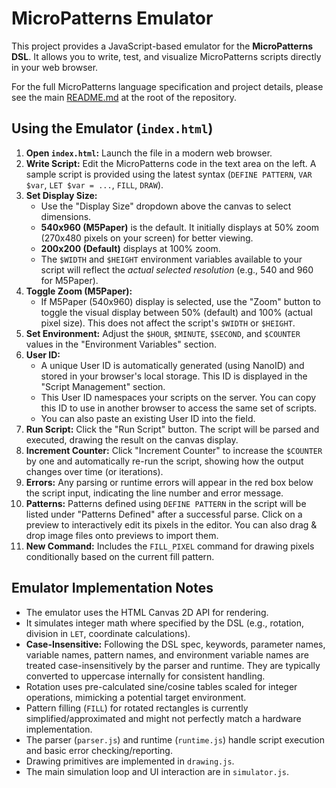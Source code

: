 # MicroPatterns Emulator

This project provides a JavaScript-based emulator for the **MicroPatterns DSL**. It allows you to write, test, and visualize MicroPatterns scripts directly in your web browser.

For the full MicroPatterns language specification and project details, please see the main [README.md](../../README.md) at the root of the repository.

## Using the Emulator (`index.html`)

1.  **Open `index.html`:** Launch the file in a modern web browser.
2.  **Write Script:** Edit the MicroPatterns code in the text area on the left. A sample script is provided using the latest syntax (`DEFINE PATTERN`, `VAR $var`, `LET $var = ...`, `FILL`, `DRAW`).
3.  **Set Display Size:**
    *   Use the "Display Size" dropdown above the canvas to select dimensions.
    *   **540x960 (M5Paper)** is the default. It initially displays at 50% zoom (270x480 pixels on your screen) for better viewing.
    *   **200x200 (Default)** displays at 100% zoom.
    *   The `$WIDTH` and `$HEIGHT` environment variables available to your script will reflect the *actual selected resolution* (e.g., 540 and 960 for M5Paper).
4.  **Toggle Zoom (M5Paper):**
    *   If M5Paper (540x960) display is selected, use the "Zoom" button to toggle the visual display between 50% (default) and 100% (actual pixel size). This does not affect the script's `$WIDTH` or `$HEIGHT`.
5.  **Set Environment:** Adjust the `$HOUR`, `$MINUTE`, `$SECOND`, and `$COUNTER` values in the "Environment Variables" section.
6.  **User ID:**
    *   A unique User ID is automatically generated (using NanoID) and stored in your browser's local storage. This ID is displayed in the "Script Management" section.
    *   This User ID namespaces your scripts on the server. You can copy this ID to use in another browser to access the same set of scripts.
    *   You can also paste an existing User ID into the field.
7.  **Run Script:** Click the "Run Script" button. The script will be parsed and executed, drawing the result on the canvas display.
8.  **Increment Counter:** Click "Increment Counter" to increase the `$COUNTER` by one and automatically re-run the script, showing how the output changes over time (or iterations).
9.  **Errors:** Any parsing or runtime errors will appear in the red box below the script input, indicating the line number and error message.
10. **Patterns:** Patterns defined using `DEFINE PATTERN` in the script will be listed under "Patterns Defined" after a successful parse. Click on a preview to interactively edit its pixels in the editor. You can also drag & drop image files onto previews to import them.
11. **New Command:** Includes the `FILL_PIXEL` command for drawing pixels conditionally based on the current fill pattern.

## Emulator Implementation Notes

*   The emulator uses the HTML Canvas 2D API for rendering.
*   It simulates integer math where specified by the DSL (e.g., rotation, division in `LET`, coordinate calculations).
*   **Case-Insensitive:** Following the DSL spec, keywords, parameter names, variable names, pattern names, and environment variable names are treated case-insensitively by the parser and runtime. They are typically converted to uppercase internally for consistent handling.
*   Rotation uses pre-calculated sine/cosine tables scaled for integer operations, mimicking a potential target environment.
*   Pattern filling (`FILL`) for rotated rectangles is currently simplified/approximated and might not perfectly match a hardware implementation.
*   The parser (`parser.js`) and runtime (`runtime.js`) handle script execution and basic error checking/reporting.
*   Drawing primitives are implemented in `drawing.js`.
*   The main simulation loop and UI interaction are in `simulator.js`.